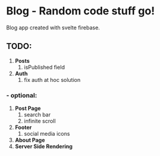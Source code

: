 # Blog - Random code stuff go!

Blog app created with svelte firebase.

## TODO:

1. **Posts**
   1. isPublished field
2. **Auth**
   1. fix auth at hoc solution

### - optional:

1. **Post Page**
   1. search bar
   2. infinite scroll
2. **Footer**
   1. social media icons
3. **About Page**
4. **Server Side Rendering**
